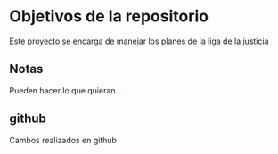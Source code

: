 # Objetivos de la repositorio

Este proyecto se encarga de manejar los planes de la liga de la justicia


## Notas
Pueden hacer lo que quieran...

## github
Cambos realizados en github
